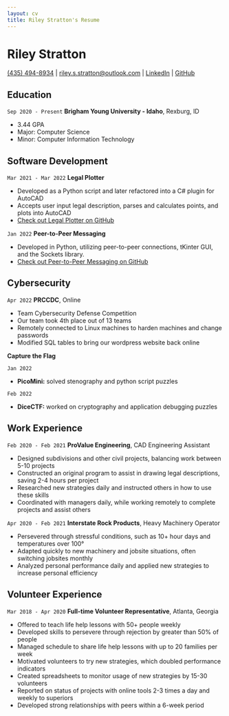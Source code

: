 ```yaml
---
layout: cv
title: Riley Stratton's Resume
---
```

# Riley Stratton


<div id="webaddress">
<a href="tel:435-494-8934">(435) 494-8934</a>
| <a href="mailto:riley.s.stratton@outlook.com">riley.s.stratton@outlook.com</a>
| <a href="https://www.linkedin.com/in/rileystratton/">LinkedIn</a>
| <a href="https://github.com/RileyStratton">GitHub</a>
</div>

<!-- https://www.monique.tech/the-art-of-markdown -->

## Education

`Sep 2020 - Present`
__Brigham Young University - Idaho__, Rexburg, ID

- 3.44 GPA
- Major: Computer Science
- Minor: Computer Information Technology

## Software Development

`Mar 2021 - Mar 2022`
__Legal Plotter__

- Developed as a Python script and later refactored into a C# plugin for AutoCAD
- Accepts user input legal description, parses and calculates points, and plots into AutoCAD
- [Check out Legal Plotter on GitHub](https://github.com/rileystratton/legalplotter)

`Jan 2022`
__Peer-to-Peer Messaging__

- Developed in Python, utilizing peer-to-peer connections, tKinter GUI, and the Sockets library.
- [Check out Peer-to-Peer Messaging on GitHub](https://github.com/rileystratton/networking)

## Cybersecurity

`Apr 2022`
__PRCCDC__, Online

- Team Cybersecurity Defense Competition 
- Our team took 4th place out of 13 teams
- Remotely connected to Linux machines to harden machines and change passwords
- Modified SQL tables to bring our wordpress website back online

__Capture the Flag__
 
`Jan 2022`  
- __PicoMini:__ solved stenography and python script puzzles

`Feb 2022`
- __DiceCTF:__ worked on cryptography and application debugging puzzles

## Work Experience

`Feb 2020 - Feb 2021`
__ProValue Engineering__, CAD Engineering Assistant

- Designed subdivisions and other civil projects, balancing work between 5-10 projects
- Constructed an original program to assist in drawing legal descriptions, saving 2-4 hours per project
- Researched new strategies daily and instructed others in how to use these skills
- Coordinated with managers daily, while working remotely to complete projects and assist others 

`Apr 2020 - Feb 2021`
__Interstate Rock Products__, Heavy Machinery Operator

- Persevered through stressful conditions, such as 10+ hour days and temperatures over 100°
- Adapted quickly to new machinery and jobsite situations, often switching jobsites monthly
- Analyzed personal performance daily and applied new strategies to increase personal efficiency 

## Volunteer Experience

`Mar 2018 - Apr 2020`
__Full-time Volunteer Representative__, Atlanta, Georgia

- Offered to teach life help lessons with 50+ people weekly
- Developed skills to persevere through rejection by greater than 50% of people
- Managed schedule to share life help lessons with up to 20 families per week
- Motivated volunteers to try new strategies, which doubled performance indicators
- Created spreadsheets to monitor usage of new strategies by 15-30 volunteers 
- Reported on status of projects with online tools 2-3 times a day and weekly to superiors 
- Developed strong relationships with peers within a 6-week period

<!-- ### Footer

Last updated: April 2022 -->


